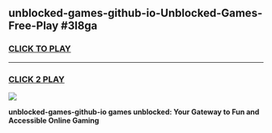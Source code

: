 
## unblocked-games-github-io-Unblocked-Games-Free-Play #3l8ga
<h3>
<a href="https://us.freeplayer.one?title=unblocked-games-github-io&ref=9M">CLICK TO PLAY</a></h3>
<hr>

<h3>
<a href="https://us.freeplayer.one?title=unblocked-games-github-io&ref=9M">CLICK 2 PLAY</a>
  
</h3>

<a href="https://us.freeplayer.one?title=unblocked-games-github-io&ref=9M"><img src="https://clearcache.store/games.png"></a>


**unblocked-games-github-io games unblocked: Your Gateway to Fun and Accessible Online Gaming**

